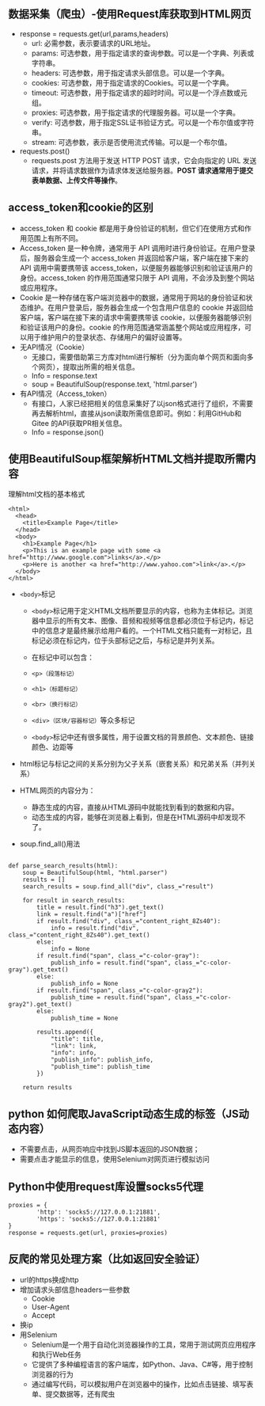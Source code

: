 ## 数据采集（爬虫）-使用Request库获取到HTML网页
- response = requests.get(url,params,headers)
	- url: 必需参数，表示要请求的URL地址。
	- params: 可选参数，用于指定请求的查询参数。可以是一个字典、列表或字符串。
	- headers: 可选参数，用于指定请求头部信息。可以是一个字典。
	- cookies: 可选参数，用于指定请求的Cookies。可以是一个字典。
	- timeout: 可选参数，用于指定请求的超时时间。可以是一个浮点数或元组。
	- proxies: 可选参数，用于指定请求的代理服务器。可以是一个字典。
	- verify: 可选参数，用于指定SSL证书验证方式。可以是一个布尔值或字符串。
	- stream: 可选参数，表示是否使用流式传输。可以是一个布尔值。
- requests.post()
	- requests.post 方法用于发送 HTTP POST 请求，它会向指定的 URL 发送请求，并将请求数据作为请求体发送给服务器。**POST 请求通常用于提交表单数据、上传文件等操作**。


## access_token和cookie的区别
- access_token 和 cookie 都是用于身份验证的机制，但它们在使用方式和作用范围上有所不同。
- Access_token 是一种令牌，通常用于 API 调用时进行身份验证。在用户登录后，服务器会生成一个 access_token 并返回给客户端，客户端在接下来的 API 调用中需要携带该 access_token，以便服务器能够识别和验证该用户的身份。access_token 的作用范围通常只限于 API 调用，不会涉及到整个网站或应用程序。
- Cookie 是一种存储在客户端浏览器中的数据，通常用于网站的身份验证和状态维护。在用户登录后，服务器会生成一个包含用户信息的 cookie 并返回给客户端，客户端在接下来的请求中需要携带该 cookie，以便服务器能够识别和验证该用户的身份。cookie 的作用范围通常涵盖整个网站或应用程序，可以用于维护用户的登录状态、存储用户的偏好设置等。
- 无API情况（Cookie）
	- 无接口，需要借助第三方库对html进行解析（分为面向单个网页和面向多个网页），提取出所需的相关信息。
	- Info = response.text
	- soup = BeautifulSoup(response.text, 'html.parser')
- 有API情况（Access_token）
	- 有接口，人家已经把相关的信息采集好了以json格式进行了组织，不需要再去解析html，直接从json读取所需信息即可。例如：利用GitHub和Gitee 的API获取PR相关信息。
	- Info = response.json()


## 使用BeautifulSoup框架解析HTML文档并提取所需内容
理解html文档的基本格式

```
<html>
  <head>
    <title>Example Page</title>
  </head>
  <body>
    <h1>Example Page</h1>
    <p>This is an example page with some <a href="http://www.google.com">links</a>.</p>
    <p>Here is another <a href="http://www.yahoo.com">link</a>.</p>
  </body>
</html>
```

- `<body>`标记
	- `<body>`标记用于定义HTML文档所要显示的内容，也称为主体标记。浏览器中显示的所有文本、图像、音频和视频等信息都必须位于<body>标记内，<body>标记中的信息才是最终展示给用户看的。一个HTML文档只能有一对<body>标记，且<body>标记必须在<html>标记内，位于<head>头部标记之后，与<head>标记是并列关系。
	
	- 在<body>标记中可以包含：
	- `<p>（段落标记）`
	- `<h1>（标题标记）`
	- `<br>（换行标记）`
	- `<div>（区块/容器标记）`等众多标记
	- `<body>`标记中还有很多属性，用于设置文档的背景颜色、文本颜色、链接颜色、边距等
- html标记与标记之间的关系分别为父子关系（嵌套关系）和兄弟关系（并列关系）
- HTML网页的内容分为：
	- 静态生成的内容，直接从HTML源码中就能找到看到的数据和内容。
	- 动态生成的内容，能够在浏览器上看到，但是在HTML源码中却发现不了。



- soup.find_all()用法

```

def parse_search_results(html):
    soup = BeautifulSoup(html, "html.parser")
    results = []
    search_results = soup.find_all("div", class_="result")

    for result in search_results:
        title = result.find("h3").get_text()
        link = result.find("a")["href"]
        if result.find("div", class_="content_right_8Zs40"):
            info = result.find("div", class_="content_right_8Zs40").get_text()
        else:
            info = None
        if result.find("span", class_="c-color-gray"):
            publish_info = result.find("span", class_="c-color-gray").get_text()
        else:
            publish_info = None
        if result.find("span", class_="c-color-gray2"):
            publish_time = result.find("span", class_="c-color-gray2").get_text()
        else:
            publish_time = None

        results.append({
            "title": title,
            "link": link,
            "info": info,
            "publish_info": publish_info,
            "publish_time": publish_time
        })

    return results

```

## python 如何爬取JavaScript动态生成的标签（JS动态内容）
- 不需要点击，从网页响应中找到JS脚本返回的JSON数据；
- 需要点击才能显示的信息，使用Selenium对网页进行模拟访问 

## Python中使用request库设置socks5代理
```
proxies = {
        'http': 'socks5://127.0.0.1:21881',
        'https': 'socks5://127.0.0.1:21881'
}
response = requests.get(url, proxies=proxies)
```

## 反爬的常见处理方案（比如返回安全验证）
- url的https换成http
- 增加请求头部信息headers一些参数
	- Cookie
	- User-Agent
	- Accept
- 换ip
- 用Selenium
	- Selenium是一个用于自动化浏览器操作的工具，常用于测试网页应用程序和执行Web任务
	- 它提供了多种编程语言的客户端库，如Python、Java、C#等，用于控制浏览器的行为
	- 通过编写代码，可以模拟用户在浏览器中的操作，比如点击链接、填写表单、提交数据等，还有爬虫